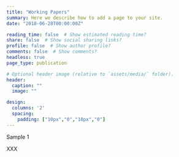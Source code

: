 ```yaml
---
title: "Working Papers"
summary: Here we describe how to add a page to your site.
date: "2018-06-28T00:00:00Z"

reading_time: false  # Show estimated reading time?
share: false  # Show social sharing links?
profile: false  # Show author profile?
comments: false  # Show comments?
headless: true
page_type: publication

# Optional header image (relative to `assets/media/` folder).
header:
  caption: ""
  image: ""

design:
  columns: '2'
  spacing:
    padding: ["10px","0","10px","0"]
---
```


Sample 1

XXX

